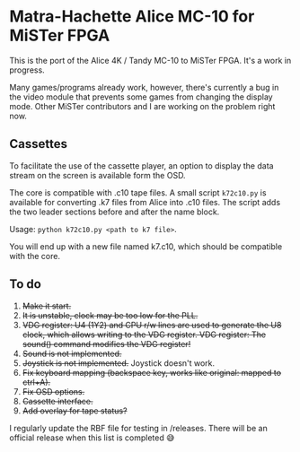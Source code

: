 Matra-Hachette Alice MC-10 for MiSTer FPGA
==========================================

This is the port of the Alice 4K / Tandy MC-10 to MiSTer FPGA.
It's a work in progress.

Many games/programs already work, however, there's currently a bug in the video module that prevents some games from changing the display mode. Other MiSTer contributors and I are working on the problem right now.

Cassettes
---------

To facilitate the use of the cassette player, an option to display the data stream on the screen is available form the OSD.

The core is compatible with .c10 tape files. A small script `k72c10.py` is available for converting .k7 files from Alice into .c10 files. The script adds the two leader sections before and after the name block.

Usage: `python k72c10.py <path to k7 file>`.

You will end up with a new file named k7.c10, which should be compatible with the core.

To do
-----

1. ~~Make it start.~~
2. ~~It is unstable, clock may be too low for the PLL.~~
3. ~~VDG register: U4 (1Y2) and CPU r/w lines are used to generate the U8 clock, which allows writing to the VDG register. VDG register: The sound() command modifies the VDG register!~~
4. ~~Sound is not implemented.~~
5. ~~Joystick is not implemented.~~ Joystick doesn't work.
6. ~~Fix keyboard mapping (backspace key, works like original: mapped to ctrl+A).~~
7. ~~Fix OSD options.~~
8. ~~Cassette interface.~~
9. ~~Add overlay for tape status?~~

I regularly update the RBF file for testing in /releases. There will be an official release when this list is completed :sweat_smile:
